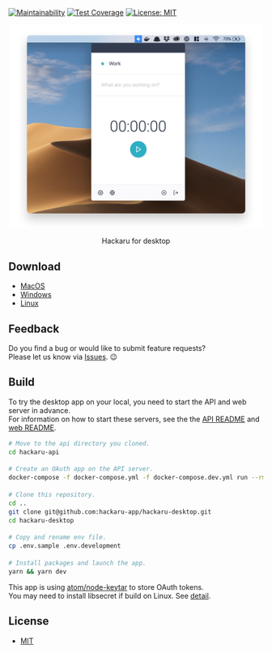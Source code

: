 [![Maintainability](https://api.codeclimate.com/v1/badges/5b7af3e22e611188ea0d/maintainability)](https://codeclimate.com/github/hackaru-app/hackaru-desktop/maintainability)
[![Test Coverage](https://api.codeclimate.com/v1/badges/5b7af3e22e611188ea0d/test_coverage)](https://codeclimate.com/github/hackaru-app/hackaru-desktop/test_coverage)
[![License: MIT](https://img.shields.io/badge/License-MIT-green.svg)](https://opensource.org/licenses/MIT)

<p align="center">
  <p align="center"><img src="./docs/images/screenshot.png" width="500" /></p>
  <p align="center">Hackaru for desktop</p>
</p>

## Download

- [MacOS](https://github.com/hackaru-app/hackaru-desktop/releases/download/v1.5.15/hackaru-desktop-v1.5.15.dmg)
- [Windows](https://github.com/hackaru-app/hackaru-desktop/releases/download/v1.5.15/hackaru-desktop-v1.5.15.exe)
- [Linux](https://github.com/hackaru-app/hackaru-desktop/releases/download/v1.5.15/hackaru-desktop-v1.5.15.AppImage)

## Feedback

Do you find a bug or would like to submit feature requests?  
Please let us know via [Issues](https://github.com/hackaru-app/hackaru-desktop/issues). 😉

## Build

To try the desktop app on your local, you need to start the API and web server in advance.  
For information on how to start these servers, see the the [API README](https://github.com/hackaru-app/hackaru-api#quickstart) and [web README](https://github.com/hackaru-app/hackaru-web#quickstart).

```sh
# Move to the api directory you cloned.
cd hackaru-api

# Create an OAuth app on the API server.
docker-compose -f docker-compose.yml -f docker-compose.dev.yml run --rm api bin/rails db:seed

# Clone this repository.
cd ..
git clone git@github.com:hackaru-app/hackaru-desktop.git
cd hackaru-desktop

# Copy and rename env file.
cp .env.sample .env.development

# Install packages and launch the app.
yarn && yarn dev
```

This app is using [atom/node-keytar](https://github.com/atom/node-keytar) to store OAuth tokens.  
You may need to install libsecret if build on Linux. See [detail](https://github.com/atom/node-keytar).

## License

- [MIT](./LICENSE)
